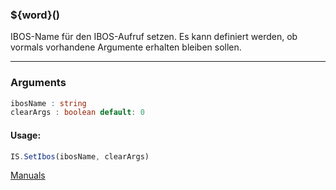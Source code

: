 ﻿### ${word}()
IBOS-Name für den IBOS-Aufruf setzen. Es kann definiert werden, ob vormals vorhandene Argumente erhalten bleiben sollen.

----

### Arguments
```ts
ibosName : string
clearArgs : boolean default: 0
```
#### Usage:
```ts
IS.SetIbos(ibosName, clearArgs)
```

[Manuals](https://manuals.opacc.ch/docs/doku2401/F-Script/ScriptBlockFunc.IS.SetIbos.html)
